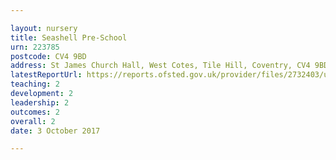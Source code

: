 ```yaml
---

layout: nursery
title: Seashell Pre-School
urn: 223785
postcode: CV4 9BD
address: St James Church Hall, West Cotes, Tile Hill, Coventry, CV4 9BD
latestReportUrl: https://reports.ofsted.gov.uk/provider/files/2732403/urn/223785.pdf
teaching: 2
development: 2
leadership: 2
outcomes: 2
overall: 2
date: 3 October 2017

---
```

